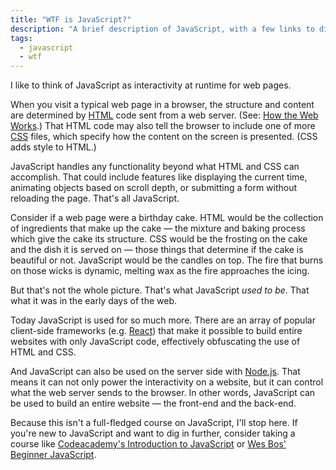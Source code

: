 ```yaml
---
title: "WTF is JavaScript?"
description: "A brief description of JavaScript, with a few links to dig in and learn more."
tags:
  - javascript
  - wtf
---
```


I like to think of JavaScript as interactivity at runtime for web pages.

When you visit a typical web page in a browser, the structure and content are determined by [HTML](/blog/wtf-is-html/) code sent from a web server. (See: [How the Web Works](/blog/how-the-web-works/).) That HTML code may also tell the browser to include one of more [CSS](/blog/wtf-is-css/) files, which specify how the content on the screen is presented. (CSS adds style to HTML.)

JavaScript handles any functionality beyond what HTML and CSS can accomplish. That could include features like displaying the current time, animating objects based on scroll depth, or submitting a form without reloading the page. That's all JavaScript.

Consider if a web page were a birthday cake. HTML would be the collection of ingredients that make up the cake — the mixture and baking process which give the cake its structure. CSS would be the frosting on the cake and the dish it is served on — those things that determine if the cake is beautiful or not. JavaScript would be the candles on top. The fire that burns on those wicks is dynamic, melting wax as the fire approaches the icing.

But that's not the whole picture. That's what JavaScript _used to be_. That what it was in the early days of the web.

Today JavaScript is used for so much more. There are an array of popular client-side frameworks (e.g. [React](/blog/wtf-is-react/)) that make it possible to build entire websites with only JavaScript code, effectively obfuscating the use of HTML and CSS.

And JavaScript can also be used on the server side with [Node.js](/blog/wtf-is-node/). That means it can not only power the interactivity on a website, but it can control what the web server sends to the browser. In other words, JavaScript can be used to build an entire website — the front-end and the back-end.

Because this isn't a full-fledged course on JavaScript, I'll stop here. If you're new to JavaScript and want to dig in further, consider taking a course like [Codeacademy's Introduction to JavaScript](https://www.codecademy.com/learn/introduction-to-javascript) or [Wes Bos' Beginner JavaScript](https://beginnerjavascript.com/).
